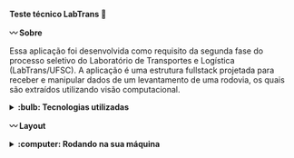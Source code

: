 <strong>Teste técnico LabTrans :vertical_traffic_light: </strong>

<strong>:wavy_dash: Sobre</strong>

Essa aplicação foi desenvolvida como requisito da segunda fase do processo seletivo do Laboratório de Transportes e Logística (LabTrans/UFSC). 
A aplicação é uma estrutura fullstack projetada para receber e manipular dados de um levantamento de uma rodovia, os quais são extraídos utilizando visão computacional.

<details>
  <summary><strong> :bulb: Tecnologias utilizadas </strong></summary><br />

  * Python
  * Peewee
  * Tornado
  * SQLite
  * Vue.js
  * Anaconda

</details>

<strong>:wavy_dash: Layout</strong>

<details>
<summary><strong> :computer: Rodando na sua máquina</strong></summary><br />

:warning: Certifique-se de ter o Python e o PIP (gerenciador de pacotes) instalados no seu computador. No meu ambiente utilizei o Python3.

Clone o repositório:
```bash
git clone https://github.com/layanenu/teste-labtrans.git
```

Entre no diretório do projeto: 
```bash
cd teste-labtrans
```

Entre no diretório do backend: 
```bash
cd backend
```

Crie um ambiente virtual para isolar as dependências da aplicação (opcional): 
```bash
python -m venv venv
```

Ative o ambiente virtual:
* macOS/Linux:
```bash
source venv/bin/activate
```
* Windows:
```bash
venv\Scripts\activate
```

Instale as dependências do projeto: 
```bash
pip install -r requirements.txt
```

</details>
